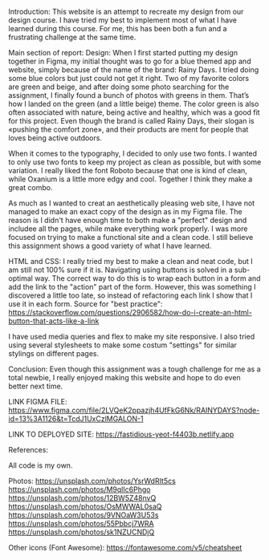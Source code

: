Introduction:
This website is an attempt to recreate my design from our design course. I have tried my best to implement most of what I have learned during this course. For me, this has been both a fun and a frustrating challenge at the same time.

Main section of report:
Design:
When I first started putting my design together in Figma, my initial thought was to go for a blue themed app and website, simply because of the name of the brand: Rainy Days. I tried doing some blue colors but just could not get it right. Two of my favorite colors are green
and beige, and after doing some photo searching for the assignment, I finally found a bunch of photos with greens in them. That’s how I landed on the green (and a little beige) theme. The color green is also often associated with nature, being active and healthy, which was a
good fit for this project. Even though the brand is called Rainy Days, their slogan is «pushing the comfort zone», and their products are ment for people that loves being active outdoors.

When it comes to the typography, I decided to only use two fonts. I wanted to only use two fonts to keep my project as clean as possible, but
with some variation. I really liked the font Roboto because that one is kind of clean, while Oxanium is a little more edgy and cool. Together I think they make a great combo.

As much as I wanted to creat an aesthetically pleasing web site, I have not managed to make an exact copy of the design as in my Figma file. The reason is I didn't have enough time to both make a "perfect" design and includee all the pages, while make everything work properly. I was more focused on trying to make a functional site and a clean code. I still believe this assignment shows a good variety of what I have learned.

HTML and CSS:
I really tried my best to make a clean and neat code, but I am still not 100% sure if it is. Navigating using buttons is solved in a sub-optimal way. The correct way to do this is to wrap each button in a form and add the link to the "action" part of the form. However, this was something I discovered a little too late, so instead of refactoring each link I show that I use it in each form. Source for "best practice": https://stackoverflow.com/questions/2906582/how-do-i-create-an-html-button-that-acts-like-a-link

I have used media queries and flex to make my site responsive. I also tried using several stylesheets to make some costum "settings" for similar stylings on different pages.

Conclusion:
Even though this assignment was a tough challenge for me as a total newbie, I really enjoyed making this website and hope to do even better next time.

LINK FIGMA FILE:
https://www.figma.com/file/2LVQeK2ppazjh4UfFkG6Nk/RAINYDAYS?node-id=13%3A1126&t=TcdJ1UxCzlMGALON-1

LINK TO DEPLOYED SITE:
https://fastidious-yeot-f4403b.netlify.app

References:

All code is my own.

Photos:
https://unsplash.com/photos/YsrWdRIt5cs
https://unsplash.com/photos/M9qlIc6Phgo
https://unsplash.com/photos/12BW5Z48nvQ
https://unsplash.com/photos/OsMWWAL0saQ
https://unsplash.com/photos/9VNOaW3U53s
https://unsplash.com/photos/55Pbbcj7WRA
https://unsplash.com/photos/sk1NZUCNDjQ

Other icons (Font Awesome):
https://fontawesome.com/v5/cheatsheet
